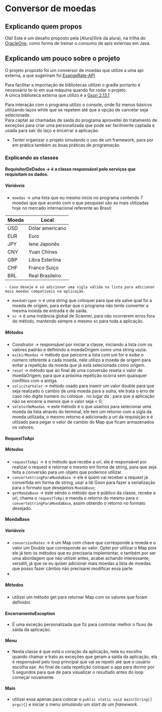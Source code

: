 # Conversor de moedas

## Explicando quem propos
Olá! Este é um desafio proposto pela [Alura](link da alura), na trilha do [OracleOne](link_oracleOne), como forma de treinar o consumo de apis externas em Java.  

## Explicando um pouco sobre o projeto
O projeto proposto foi um conversor de moedas que utilize a uma api externa, a que sugeriram foi [ExangeRate-API](https://app.exchangerate-api.com/dashboard)  

Para facilitar a importação de bibliotecas utilizei o gradle portanto é necessário te-lo em sua máquina quando for rodar o projeto.  
A única biblioteca externa que utilizo é a [Gson 2.13.1](https://mvnrepository.com/artifact/com.google.code.gson/gson/2.13.1)

Para interação com o programa utilizo o console, onde fiz menus básicos utilizando laços while que se repetem até que a opção de cancelar seja selecionada.  
Para captar as chamadas de saída do programa aproveitei do tratamento de exceções para criar uma personalizada que pode ser facilmente captada e usada para sair do laço e encerrar a aplicação.

- Tentei organizar o projeto simulando o uso de um framework, para por em prática também as boas práticas de programação

### Explicando as classes
#### RequisitorDeDados -> é a classe responsável pelo serviços que requisitam os dados.

##### Variáveis
- `moedas` -> uma lista que eu mesmo inicio no programa contendo 7 moedas que que acordo com o que pesquisei são as mais utilizadas hoje no mercado internacional referente ao Brasil:  

| Moeda | Local            |
|-------|------------------|
| USD   | Dólar americano  |
| EUR   | Euro             |
| JPY   | Iene Japonês     |
| CNY   | Yuan Chines      |
| GBP   | Libra Esterlina  |
| CHF   | Franco Suiço     |
| BRL   |  Real Brasileiro |
    - Caso deseje é só adicionar uma sigla válida na lista para adicionar mais moedas compatíveis na aplicação.  
- `moedaOrigem` -> é uma string que coloquei para que ela salve qual foi a moeda de origem, para evitar que o programa não tente converter a mesma moeda de entrada e de saída.
- `sc` -> é uma instância global de Scanner, para não ocorrerem erros fora do método, mantendo sempre o mesmo sc para toda a aplicação.

##### Métodos
- Construtor -> responsável por iniciar a classe, iniciando a lista com os valores padrão e definindo a moedaOrigem como uma string vazia.
- `exibirMoedas` -> método que percorre a lista com um for e exibe o número referente a cada moeda, nele utilizo a moeda de origem para evitar a repetição da moeda que já está selecionada como origem.
- `reset` -> método que ao final de uma conversão reseta o valor de moedaOrigem, para que a próxima repetição ocorra sem quaisquer conflitos com a antiga.
- `solicitarValor` -> método usado para inserir um valor double para que seja realizado o cambio de uma moeda para a outra, ele trata o erro de caso não digite numero ou coloque . no lugar da , para que a aplicação não se encerre a menos que o valor seja < 0;
- `seletorDeMoedas` -> este método é o que usamos para selecionar uma moeda da lista através do terminal, ele tem um retorno com a sigla da moeda utilizada, o mesmo retorno é adicionado a uri da requisição e é utilzado para pegar o valor de cambio do Map que ficam armazenados os valores;

#### RequestToApi
##### Métodos
- `requestToApi` -> é o método que recebe a uri, ele é responsável por realizar o request e retornar o mesmo em forma de string, para que seja feita a conversão para um objeto que podemos utilizar.
- `converteStringParaMoedaBase` -> ele é quem vai receber a request já convertida em forma de string, usar a lib Gson para fazer a serialização para o formato que desejamos `MoedaBase`;
- `getMoedaBase` -> este sendo o método que é público da classe, recebe a uri, chama o `requestToApi` e manda o retorno do mesmo para o `converteStringParaMoedaBase`, assim obtendo o retorno no formato desejado.

#### MoedaBase
##### Variáveis
- `conversionRates` -> é um Map com chave que corresponde a moeda e o valor um Double que corresponde ao valor. Optei por utilizar o Map pois ele já tem os métodos que eu precisaria implementar, e também por ser uma abordagem que não utilizei antes, acabei achando interessante, versátil, já que se eu quiser adicionar mais moedas a lista de moedas que posso fazer cãmbio não precisarei modificar essa parte.
- 
##### Métodos
- utilizei um método get para retornar Map com os valores que foram definidor.

#### EncerramentoException
- É uma exceção personalizada que fiz para controlar melhor o fluxo de sáida da aplicação.

#### Menu
- Nesta classe é que está o coração da aplicação, nela eu escolho quando chamar e trato as exceções que geram a saída da aplicação, ela é responsável pelo loop principal que vai se repetir até que o usuário escolha sair. Ao final de cada repetição coloquei o app para dormir por 5 segundos para que de para visualizar o resultado antes do loop começar novamente.

#### Main
- utilizei essa apenas para colocar o `public static void main(String[] args){}` e iniciar o menu _simulando um start de um framework_.



